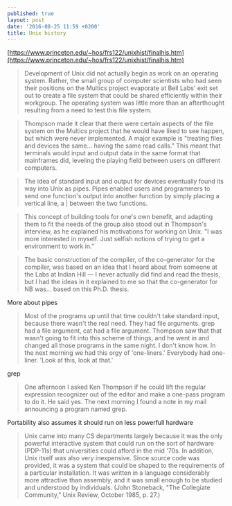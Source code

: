 ```yaml
---
published: true
layout: post
date: '2016-08-25 11:59 +0200'
title: Unix history
---
```

[https://www.princeton.edu/~hos/frs122/unixhist/finalhis.htm](https://www.princeton.edu/~hos/frs122/unixhist/finalhis.htm)

> Development of Unix did not actually begin as work on an operating system. Rather, the small group of computer scientists who had seen their positions on the Multics project evaporate at Bell Labs' exit set out to create a file system that could be shared efficiently within their workgroup. The operating system was little more than an afterthought resulting from a need to test this file system.

> Thompson made it clear that there were certain aspects of the file system on the Multics project that he would have liked to see happen, but which were never implemented. A major example is "treating files and devices the same... having the same read calls." This meant that terminals would input and output data in the same format that mainframes did, leveling the playing field between users on different computers.

> The idea of standard input and output for devices eventually found its way into Unix as pipes. Pipes enabled users and programmers to send one function's output into another function by simply placing a vertical line, a &#124; between the two functions.

> This concept of building tools for one's own benefit, and adapting them to fit the needs of the group also stood out in Thompson's interview, as he explained his motivations for working on Unix. "I was more interested in myself. Just selfish notions of trying to get a environment to work in."

> The basic construction of the compiler, of the co-generator for the compiler, was based on an idea that I heard about from someone at the Labs at Indian Hill — I never actually did find and read the thesis, but I had the ideas in it explained to me so that the co-generator for NB was... based on this Ph.D. thesis.

More about pipes

> Most of the programs up until that time couldn't take standard input, because there wasn't the real need. They had file arguments. grep had a file argument, cat had a file argument. Thompson saw that that wasn't going to fit into this scheme of things, and he went in and changed all those programs in the same night. I don't know how. In the next morning we had this orgy of 'one-liners.' Everybody had one-liner. 'Look at this, look at that.'

grep

> One afternoon I asked Ken Thompson if he could lift the regular expression recognizer out of the editor and make a one-pass program to do it. He said yes. The next morning I found a note in my mail announcing a program named grep.

Portability also assumes it should run on less powerfull hardware

> Unix came into many CS departments largely because it was the only powerful interactive system that could run on the sort of hardware (PDP-11s) that universities could afford in the mid '70s. In addition, Unix itself was also very inexpensive. Since source code was provided, it was a system that could be shaped to the requirements of a particular installation. It was written in a language considerably more attractive than assembly, and it was small enough to be studied and understood by individuals. (John Stoneback, "The Collegiate Community," Unix Review, October 1985, p. 27.)

